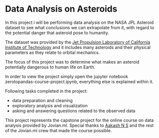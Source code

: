 # Data Analysis on Asteroids

In this project i will be performing data analysis on the NASA JPL Asteroid dataset to see what conclusions we can extrapolate from it, 
with regard to the potential danger that asteroid pose to humanity.

The dataset was provided by the [Jet Propulsion Laboratory of California Institute of Technology](https://ssd.jpl.nasa.gov/sbdb_query.cgi) and it includes many asteroids 
and their physical parameters as they relate to orbital mechanics. 

The focus of this project was to determine what makes an asteroid potentially dangerous to human life on Earth.

In order to view the project simply open the jupyter notebook zerotopandas-course-project.ipynb, everything else is explained within it.

Following tasks completed in the project:
   - data preparation and cleaning
   - exploratory analysis and visualization
   - asking and answering questions related to the observed data

This project represents the capstone project for the online course on data analysis provided by Jovian.ml.
Special thanks to [Aakash N S](https://medium.com/@aakashns) and the rest of the Jovian.ml crew that made the course possible.

